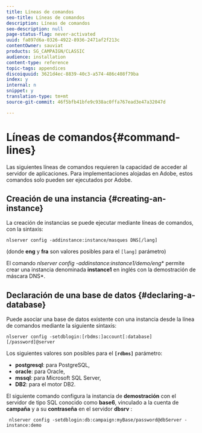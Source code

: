 ```yaml
---
title: Líneas de comandos
seo-title: Líneas de comandos
description: Líneas de comandos
seo-description: null
page-status-flag: never-activated
uuid: fa897d6a-0326-4922-8936-2471af2f213c
contentOwner: sauviat
products: SG_CAMPAIGN/CLASSIC
audience: installation
content-type: reference
topic-tags: appendices
discoiquuid: 3621d4ec-8839-40c3-a574-486c408f79ba
index: y
internal: n
snippet: y
translation-type: tm+mt
source-git-commit: 46f5bfb41bfe9c938ac0ffa767ead3e47a32047d

---
```



# Líneas de comandos{#command-lines}

Las siguientes líneas de comandos requieren la capacidad de acceder al servidor de aplicaciones. Para implementaciones alojadas en Adobe, estos comandos solo pueden ser ejecutados por Adobe.

## Creación de una instancia {#creating-an-instance}

La creación de instancias se puede ejecutar mediante líneas de comandos, con la sintaxis:

```
nlserver config -addinstance:instance/masques DNS[/lang]
```

(donde **eng** y **fra** son valores posibles para el `[lang]` parámetro)

El comando **nlserver config -addinstance:instance1/demo*/eng** permite crear una instancia denominada **instance1** en inglés con la demostración de máscara DNS*.

## Declaración de una base de datos {#declaring-a-database}

Puede asociar una base de datos existente con una instancia desde la línea de comandos mediante la siguiente sintaxis:

```
nlserver config -setdblogin:[rbdms:]account[:database][/password]@server
```

Los siguientes valores son posibles para el **`[rdbms]`** parámetro:

* **postgresql**: para PostgreSQL,
* **oracle**: para Oracle,
* **mssql**: para Microsoft SQL Server,
* **DB2**: para el motor DB2.

El siguiente comando configura la instancia de **demostración** con el servidor de tipo SQL conocido como **base6**, vinculado a la cuenta de **campaña** y a su **contraseña** en el servidor **dbsrv** :

```
 nlserver config -setdblogin:db:campaign:myBase/password@dbServer -instance:demo
```

